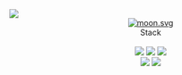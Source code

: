 

<!--
**rhsok/rhsok** is a ✨ _special_ ✨ repository because its `README.md` (this file) appears on your GitHub profile.

Here are some ideas to get you started:

- 🔭 I’m currently working on ...
- 🌱 I’m currently learning ...
- 👯 I’m looking to collaborate on ...
- 🤔 I’m looking for help with ...
- 💬 Ask me about ...
- 📫 How to reach me: ...
- 😄 Pronouns: ...
- ⚡ Fun fact: ...
-->

<img src="https://capsule-render.vercel.app/api?type=waving&color=auto&height=220&section=header&text=Front-end&desc=Developer&fontSize=50" />
<div align=center>     
  <a href="https://moon-svg.minung.dev"><img src="https://moon-svg.minung.dev/moon.svg?size=169&theme=ray&rotate=0" alt="moon.svg"></a>
</div>

<div align=center>
  Stack
</div>

<div align=center>
<br/>
  <img src="https://img.shields.io/badge/javascript-F7DF1E?style=flat-square&logo=javascript&logoColor=white">
  <img src="https://img.shields.io/badge/css-1572B6?style=flat-square&logo=css3&logoColor=white">
  <img src="https://img.shields.io/badge/html5-E34F26?style=flat-square&logo=html5&logoColor=white"> 
<br/>
 <img src="https://img.shields.io/badge/react-61DAFB?style=for-the-badge&logo=react&logoColor=black"> 
 <img src="https://img.shields.io/badge/firebase-FFCA28?style=for-the-badge&logo=firebase&logoColor=white">
  
</div>

